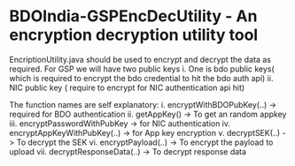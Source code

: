# BDOIndia-GSPEncDecUtility - An encryption decryption utility tool
EncriptionUtility.java should be used to encrypt and decrypt the data as required.
For GSP we will have two public keys 
i. One is bdo public keys( which is required to encrypt the bdo credential to hit the bdo auth api)
ii. NIC public key ( require to encrypt for NIC authentication api hit)
    
The function names are self explanatory:
i.  encryptWithBDOPubKey(..) -> required for BDO authentication
ii. getAppKey() -> To get an random appkey
iii. encryptPasswordWithPubKey -> for NIC authentication
iv. encryptAppKeyWithPubKey(..) -> for App key encryption
v. decryptSEK(..) -> To decrypt the SEK
vi. encryptPayload(..) -> To encrypt the payload to upload
vii. decryptResponseData(..) -> To decrypt response data
